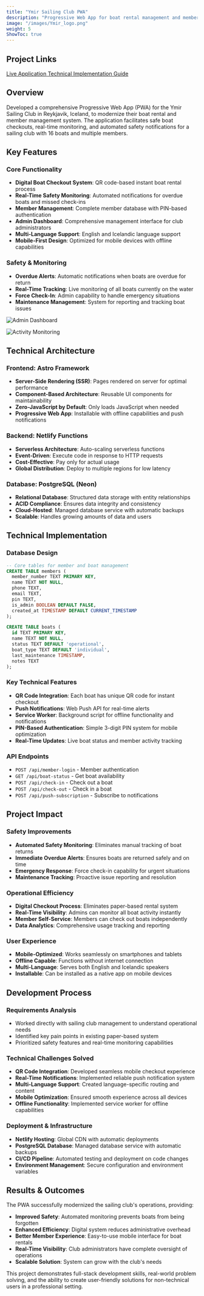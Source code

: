 ```yaml
---
title: "Ymir Sailing Club PWA"
description: "Progressive Web App for boat rental management and member administration at a sailing club in Iceland"
image: "/images/Ymir_logo.png"
weight: 5
ShowToc: true
---
```


## Project Links

<div class="project-links">
  <a href="https://siglingafelagidymir.com/en" class="project-link" target="_blank" rel="noopener noreferrer">
    <span>Live Application</span>
  </a>
  <a href="/documents/Ymir_PWA/PWA_FUNCTIONALITY_GUIDE.html" class="project-link" target="_blank" rel="noopener noreferrer">
    <span>Technical Implementation Guide</span>
  </a>
</div>

## Overview

Developed a comprehensive Progressive Web App (PWA) for the Ymir Sailing Club in Reykjavik, Iceland, to modernize their boat rental and member management system. The application facilitates safe boat checkouts, real-time monitoring, and automated safety notifications for a sailing club with 16 boats and multiple members.

## Key Features

### Core Functionality
- **Digital Boat Checkout System**: QR code-based instant boat rental process
- **Real-Time Safety Monitoring**: Automated notifications for overdue boats and missed check-ins
- **Member Management**: Complete member database with PIN-based authentication
- **Admin Dashboard**: Comprehensive management interface for club administrators
- **Multi-Language Support**: English and Icelandic language support
- **Mobile-First Design**: Optimized for mobile devices with offline capabilities

### Safety & Monitoring
- **Overdue Alerts**: Automatic notifications when boats are overdue for return
- **Real-Time Tracking**: Live monitoring of all boats currently on the water
- **Force Check-In**: Admin capability to handle emergency situations
- **Maintenance Management**: System for reporting and tracking boat issues

![Admin Dashboard](/images/Ymir_admin_dash.png)

![Activity Monitoring](/images/Ymir_actions.png)

## Technical Architecture

### Frontend: Astro Framework
- **Server-Side Rendering (SSR)**: Pages rendered on server for optimal performance
- **Component-Based Architecture**: Reusable UI components for maintainability
- **Zero-JavaScript by Default**: Only loads JavaScript when needed
- **Progressive Web App**: Installable with offline capabilities and push notifications

### Backend: Netlify Functions
- **Serverless Architecture**: Auto-scaling serverless functions
- **Event-Driven**: Execute code in response to HTTP requests
- **Cost-Effective**: Pay only for actual usage
- **Global Distribution**: Deploy to multiple regions for low latency

### Database: PostgreSQL (Neon)
- **Relational Database**: Structured data storage with entity relationships
- **ACID Compliance**: Ensures data integrity and consistency
- **Cloud-Hosted**: Managed database service with automatic backups
- **Scalable**: Handles growing amounts of data and users

## Technical Implementation

### Database Design
```sql
-- Core tables for member and boat management
CREATE TABLE members (
  member_number TEXT PRIMARY KEY,
  name TEXT NOT NULL,
  phone TEXT,
  email TEXT,
  pin TEXT,
  is_admin BOOLEAN DEFAULT FALSE,
  created_at TIMESTAMP DEFAULT CURRENT_TIMESTAMP
);

CREATE TABLE boats (
  id TEXT PRIMARY KEY,
  name TEXT NOT NULL,
  status TEXT DEFAULT 'operational',
  boat_type TEXT DEFAULT 'individual',
  last_maintenance TIMESTAMP,
  notes TEXT
);
```

### Key Technical Features
- **QR Code Integration**: Each boat has unique QR code for instant checkout
- **Push Notifications**: Web Push API for real-time alerts
- **Service Worker**: Background script for offline functionality and notifications
- **PIN-Based Authentication**: Simple 3-digit PIN system for mobile optimization
- **Real-Time Updates**: Live boat status and member activity tracking

### API Endpoints
- `POST /api/member-login` - Member authentication
- `GET /api/boat-status` - Get boat availability
- `POST /api/check-in` - Check out a boat
- `POST /api/check-out` - Check in a boat
- `POST /api/push-subscription` - Subscribe to notifications

## Project Impact

### Safety Improvements
- **Automated Safety Monitoring**: Eliminates manual tracking of boat returns
- **Immediate Overdue Alerts**: Ensures boats are returned safely and on time
- **Emergency Response**: Force check-in capability for urgent situations
- **Maintenance Tracking**: Proactive issue reporting and resolution

### Operational Efficiency
- **Digital Checkout Process**: Eliminates paper-based rental system
- **Real-Time Visibility**: Admins can monitor all boat activity instantly
- **Member Self-Service**: Members can check out boats independently
- **Data Analytics**: Comprehensive usage tracking and reporting

### User Experience
- **Mobile-Optimized**: Works seamlessly on smartphones and tablets
- **Offline Capable**: Functions without internet connection
- **Multi-Language**: Serves both English and Icelandic speakers
- **Installable**: Can be installed as a native app on mobile devices

## Development Process

### Requirements Analysis
- Worked directly with sailing club management to understand operational needs
- Identified key pain points in existing paper-based system
- Prioritized safety features and real-time monitoring capabilities

### Technical Challenges Solved
- **QR Code Integration**: Developed seamless mobile checkout experience
- **Real-Time Notifications**: Implemented reliable push notification system
- **Multi-Language Support**: Created language-specific routing and content
- **Mobile Optimization**: Ensured smooth experience across all devices
- **Offline Functionality**: Implemented service worker for offline capabilities

### Deployment & Infrastructure
- **Netlify Hosting**: Global CDN with automatic deployments
- **PostgreSQL Database**: Managed database service with automatic backups
- **CI/CD Pipeline**: Automated testing and deployment on code changes
- **Environment Management**: Secure configuration and environment variables

## Results & Outcomes

The PWA successfully modernized the sailing club's operations, providing:
- **Improved Safety**: Automated monitoring prevents boats from being forgotten
- **Enhanced Efficiency**: Digital system reduces administrative overhead
- **Better Member Experience**: Easy-to-use mobile interface for boat rentals
- **Real-Time Visibility**: Club administrators have complete oversight of operations
- **Scalable Solution**: System can grow with the club's needs

This project demonstrates full-stack development skills, real-world problem solving, and the ability to create user-friendly solutions for non-technical users in a professional setting.
